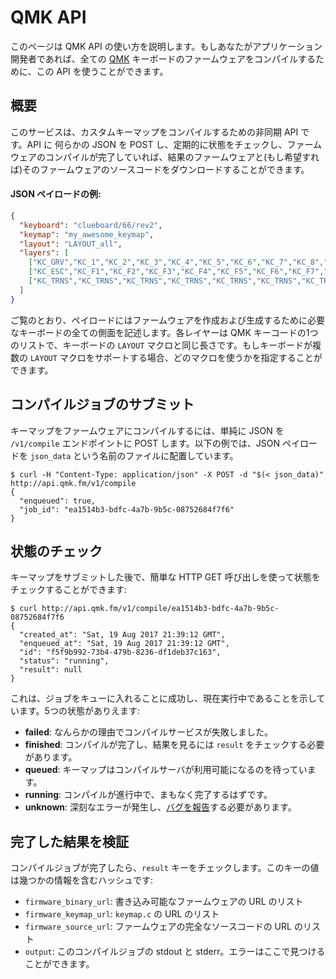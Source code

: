 # QMK API

<!---
  original document: 0.9.50:docs/api_docs.md
  git diff 0.9.50 HEAD -- docs/api_docs.md | cat
-->

このページは QMK API の使い方を説明します。もしあなたがアプリケーション開発者であれば、全ての [QMK](https://qmk.fm) キーボードのファームウェアをコンパイルするために、この API を使うことができます。

## 概要

このサービスは、カスタムキーマップをコンパイルするための非同期 API です。API に 何らかの JSON を POST し、定期的に状態をチェックし、ファームウェアのコンパイルが完了していれば、結果のファームウェアと(もし希望すれば)そのファームウェアのソースコードをダウンロードすることができます。

#### JSON ペイロードの例:

```json
{
  "keyboard": "clueboard/66/rev2",
  "keymap": "my_awesome_keymap",
  "layout": "LAYOUT_all",
  "layers": [
    ["KC_GRV","KC_1","KC_2","KC_3","KC_4","KC_5","KC_6","KC_7","KC_8","KC_9","KC_0","KC_MINS","KC_EQL","KC_GRV","KC_BSPC","KC_PGUP","KC_TAB","KC_Q","KC_W","KC_E","KC_R","KC_T","KC_Y","KC_U","KC_I","KC_O","KC_P","KC_LBRC","KC_RBRC","KC_BSLS","KC_PGDN","KC_CAPS","KC_A","KC_S","KC_D","KC_F","KC_G","KC_H","KC_J","KC_K","KC_L","KC_SCLN","KC_QUOT","KC_NUHS","KC_ENT","KC_LSFT","KC_NUBS","KC_Z","KC_X","KC_C","KC_V","KC_B","KC_N","KC_M","KC_COMM","KC_DOT","KC_SLSH","KC_RO","KC_RSFT","KC_UP","KC_LCTL","KC_LGUI","KC_LALT","KC_MHEN","KC_SPC","KC_SPC","KC_HENK","KC_RALT","KC_RCTL","MO(1)","KC_LEFT","KC_DOWN","KC_RIGHT"],
    ["KC_ESC","KC_F1","KC_F2","KC_F3","KC_F4","KC_F5","KC_F6","KC_F7","KC_F8","KC_F9","KC_F10","KC_F11","KC_F12","KC_TRNS","KC_DEL","BL_STEP","KC_TRNS","KC_TRNS","KC_TRNS","KC_TRNS","KC_TRNS","KC_TRNS","_______","KC_TRNS","KC_PSCR","KC_SLCK","KC_PAUS","KC_TRNS","KC_TRNS","KC_TRNS","KC_TRNS","KC_TRNS","KC_TRNS","MO(2)","KC_TRNS","KC_TRNS","KC_TRNS","KC_TRNS","KC_TRNS","KC_TRNS","KC_TRNS","KC_TRNS","KC_TRNS","KC_TRNS","KC_TRNS","KC_TRNS","KC_TRNS","KC_TRNS","KC_TRNS","KC_TRNS","KC_TRNS","KC_TRNS","KC_TRNS","KC_TRNS","KC_TRNS","KC_TRNS","KC_TRNS","KC_TRNS","KC_TRNS","KC_PGUP","KC_TRNS","KC_TRNS","KC_TRNS","KC_TRNS","KC_TRNS","KC_TRNS","KC_TRNS","KC_TRNS","KC_TRNS","MO(1)","KC_LEFT","KC_PGDN","KC_RGHT"],
    ["KC_TRNS","KC_TRNS","KC_TRNS","KC_TRNS","KC_TRNS","KC_TRNS","KC_TRNS","KC_TRNS","KC_TRNS","KC_TRNS","KC_TRNS","KC_TRNS","KC_TRNS","KC_TRNS","KC_TRNS","KC_TRNS","KC_TRNS","KC_TRNS","KC_TRNS","KC_TRNS","RESET","KC_TRNS","KC_TRNS","KC_TRNS","KC_TRNS","KC_TRNS","KC_TRNS","KC_TRNS","KC_TRNS","KC_TRNS","KC_TRNS","KC_TRNS","KC_TRNS","MO(2)","KC_TRNS","KC_TRNS","KC_TRNS","KC_TRNS","KC_TRNS","KC_TRNS","KC_TRNS","KC_TRNS","KC_TRNS","KC_TRNS","KC_TRNS","KC_TRNS","KC_TRNS","KC_TRNS","KC_TRNS","KC_TRNS","KC_TRNS","KC_TRNS","KC_TRNS","KC_TRNS","KC_TRNS","KC_TRNS","KC_TRNS","KC_TRNS","KC_TRNS","KC_TRNS","KC_TRNS","KC_TRNS","KC_TRNS","KC_TRNS","KC_TRNS","KC_TRNS","KC_TRNS","KC_TRNS","KC_TRNS","MO(1)","KC_TRNS","KC_TRNS","KC_TRNS"]
  ]
}
```

ご覧のとおり、ペイロードにはファームウェアを作成および生成するために必要なキーボードの全ての側面を記述します。各レイヤーは QMK キーコードの1つのリストで、キーボードの `LAYOUT` マクロと同じ長さです。もしキーボードが複数の `LAYOUT` マクロをサポートする場合、どのマクロを使うかを指定することができます。

## コンパイルジョブのサブミット

キーマップをファームウェアにコンパイルするには、単純に JSON を `/v1/compile` エンドポイントに POST します。以下の例では、JSON ペイロードを `json_data` という名前のファイルに配置しています。

```
$ curl -H "Content-Type: application/json" -X POST -d "$(< json_data)" http://api.qmk.fm/v1/compile
{
  "enqueued": true,
  "job_id": "ea1514b3-bdfc-4a7b-9b5c-08752684f7f6"
}
```

## 状態のチェック

キーマップをサブミットした後で、簡単な HTTP GET 呼び出しを使って状態をチェックすることができます:

```
$ curl http://api.qmk.fm/v1/compile/ea1514b3-bdfc-4a7b-9b5c-08752684f7f6
{
  "created_at": "Sat, 19 Aug 2017 21:39:12 GMT",
  "enqueued_at": "Sat, 19 Aug 2017 21:39:12 GMT",
  "id": "f5f9b992-73b4-479b-8236-df1deb37c163",
  "status": "running",
  "result": null
}
```

これは、ジョブをキューに入れることに成功し、現在実行中であることを示しています。5つの状態がありえます:

* **failed**: なんらかの理由でコンパイルサービスが失敗しました。
* **finished**: コンパイルが完了し、結果を見るには `result` をチェックする必要があります。
* **queued**: キーマップはコンパイルサーバが利用可能になるのを待っています。
* **running**: コンパイルが進行中で、まもなく完了するはずです。
* **unknown**: 深刻なエラーが発生し、[バグを報告](https://github.com/qmk/qmk_compiler/issues)する必要があります。

## 完了した結果を検証

コンパイルジョブが完了したら、`result` キーをチェックします。このキーの値は幾つかの情報を含むハッシュです:

* `firmware_binary_url`: 書き込み可能なファームウェアの URL のリスト
* `firmware_keymap_url`: `keymap.c` の URL のリスト
* `firmware_source_url`: ファームウェアの完全なソースコードの URL のリスト
* `output`: このコンパイルジョブの stdout と stderr。エラーはここで見つけることができます。
